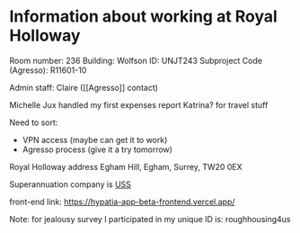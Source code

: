 # Information about working at Royal Holloway

Room number: 236
Building: Wolfson 
ID: UNJT243
Subproject Code (Agresso): R11601-10

Admin staff:
Claire ([[Agresso]] contact)

Michelle Jux handled my first expenses report
Katrina? for travel stuff

Need to sort:
- VPN access (maybe can get it to work)
- Agresso process (give it a try tomorrow)

Royal Holloway address
Egham Hill, Egham, Surrey, TW20 0EX

Superannuation company is [USS](https://www.uss.co.uk/)


front-end link: https://hypatia-app-beta-frontend.vercel.app/

Note: for jealousy survey I participated in my unique ID is: roughhousing4us